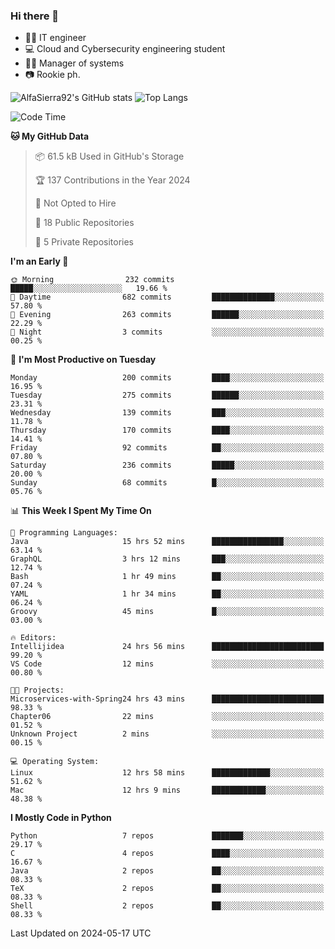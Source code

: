 ### Hi there 👋
- 👨‍💻 IT engineer
- 💻 Cloud and Cybersecurity engineering student
- 👨‍💼 Manager of systems
- 📷 Rookie ph.


![AlfaSierra92's GitHub stats](https://github-readme-stats.vercel.app/api?username=AlfaSierra92&theme=nord)
![Top Langs](https://github-readme-stats.vercel.app/api/top-langs/?username=AlfaSierra92&theme=nord&layout=compact)

<!--START_SECTION:waka-->
![Code Time](http://img.shields.io/badge/Code%20Time-110%20hrs%2053%20mins-blue)

**🐱 My GitHub Data** 

> 📦 61.5 kB Used in GitHub's Storage 
 > 
> 🏆 137 Contributions in the Year 2024
 > 
> 🚫 Not Opted to Hire
 > 
> 📜 18 Public Repositories 
 > 
> 🔑 5 Private Repositories 
 > 
**I'm an Early 🐤** 

```text
🌞 Morning                232 commits         █████░░░░░░░░░░░░░░░░░░░░   19.66 % 
🌆 Daytime                682 commits         ██████████████░░░░░░░░░░░   57.80 % 
🌃 Evening                263 commits         ██████░░░░░░░░░░░░░░░░░░░   22.29 % 
🌙 Night                  3 commits           ░░░░░░░░░░░░░░░░░░░░░░░░░   00.25 % 
```
📅 **I'm Most Productive on Tuesday** 

```text
Monday                   200 commits         ████░░░░░░░░░░░░░░░░░░░░░   16.95 % 
Tuesday                  275 commits         ██████░░░░░░░░░░░░░░░░░░░   23.31 % 
Wednesday                139 commits         ███░░░░░░░░░░░░░░░░░░░░░░   11.78 % 
Thursday                 170 commits         ████░░░░░░░░░░░░░░░░░░░░░   14.41 % 
Friday                   92 commits          ██░░░░░░░░░░░░░░░░░░░░░░░   07.80 % 
Saturday                 236 commits         █████░░░░░░░░░░░░░░░░░░░░   20.00 % 
Sunday                   68 commits          █░░░░░░░░░░░░░░░░░░░░░░░░   05.76 % 
```


📊 **This Week I Spent My Time On** 

```text
💬 Programming Languages: 
Java                     15 hrs 52 mins      ████████████████░░░░░░░░░   63.14 % 
GraphQL                  3 hrs 12 mins       ███░░░░░░░░░░░░░░░░░░░░░░   12.74 % 
Bash                     1 hr 49 mins        ██░░░░░░░░░░░░░░░░░░░░░░░   07.24 % 
YAML                     1 hr 34 mins        ██░░░░░░░░░░░░░░░░░░░░░░░   06.24 % 
Groovy                   45 mins             █░░░░░░░░░░░░░░░░░░░░░░░░   03.00 % 

🔥 Editors: 
Intellijidea             24 hrs 56 mins      █████████████████████████   99.20 % 
VS Code                  12 mins             ░░░░░░░░░░░░░░░░░░░░░░░░░   00.80 % 

🐱‍💻 Projects: 
Microservices-with-Spring24 hrs 43 mins      █████████████████████████   98.33 % 
Chapter06                22 mins             ░░░░░░░░░░░░░░░░░░░░░░░░░   01.52 % 
Unknown Project          2 mins              ░░░░░░░░░░░░░░░░░░░░░░░░░   00.15 % 

💻 Operating System: 
Linux                    12 hrs 58 mins      █████████████░░░░░░░░░░░░   51.62 % 
Mac                      12 hrs 9 mins       ████████████░░░░░░░░░░░░░   48.38 % 
```

**I Mostly Code in Python** 

```text
Python                   7 repos             ███████░░░░░░░░░░░░░░░░░░   29.17 % 
C                        4 repos             ████░░░░░░░░░░░░░░░░░░░░░   16.67 % 
Java                     2 repos             ██░░░░░░░░░░░░░░░░░░░░░░░   08.33 % 
TeX                      2 repos             ██░░░░░░░░░░░░░░░░░░░░░░░   08.33 % 
Shell                    2 repos             ██░░░░░░░░░░░░░░░░░░░░░░░   08.33 % 
```




 Last Updated on 2024-05-17 UTC
<!--END_SECTION:waka-->

<!--
**AlfaSierra92/AlfaSierra92** is a ✨ _special_ ✨ repository because its `README.md` (this file) appears on your GitHub profile.

Here are some ideas to get you started:

- 🔭 I’m currently working on ...
- 🌱 I’m currently learning ...
- 👯 I’m looking to collaborate on ...
- 🤔 I’m looking for help with ...
- 💬 Ask me about ...
- 📫 How to reach me: ...
- 😄 Pronouns: ...
- ⚡ Fun fact: ...
-->
